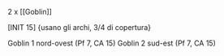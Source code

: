 2 x [[Goblin]]

[INIT 15]
{usano gli archi, 3/4 di copertura}

Goblin 1 nord-ovest (Pf 7, CA 15)
Goblin 2 sud-est (Pf 7, CA 15)